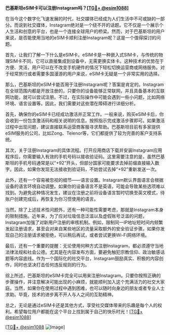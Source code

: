 **巴基斯坦eSIM卡可以注册Instagram吗？[[TG💪+ @esim1088](https://t.me/s/esim1088)]**

在当今这个数字化飞速发展的时代，社交媒体已经成为人们生活中不可或缺的一部分。而说到社交媒体，Instagram绝对是一个绕不开的话题。它不仅是一个展示个人生活和创意的平台，也是一个连接全球用户的桥梁。然而，对于巴基斯坦的用户来说，是否能使用当地的eSIM卡顺利注册Instagram呢？这是一个值得探讨的问题。

首先，让我们了解一下什么是eSIM卡。eSIM卡是一种嵌入式SIM卡，与传统的物理SIM卡不同，它可以直接集成到设备中，无需更换实体卡。这种技术的优势在于方便、灵活，用户可以在不改变手机硬件的情况下轻松切换运营商或网络服务。对于经常旅行或者需要多国漫游的用户来说，eSIM卡无疑是一个非常实用的选择。

那么，巴基斯坦的eSIM卡能否用于注册Instagram呢？答案是肯定的。Instagram在全球范围内都是开放注册的，只要你的设备能够正常联网，并且具备基本的互联网功能，就可以尝试注册。不过，在实际操作中可能会遇到一些小问题，比如网络环境、语言设置等。因此，我们需要对这些潜在障碍进行详细分析。

首先，确保你的eSIM卡已经成功激活并正常工作。一般来说，购买eSIM卡后，你会收到一份包含激活码和相关说明的信息。按照指示完成激活步骤即可。如果激活过程中出现问题，建议直接联系运营商客服寻求帮助。巴基斯坦目前有多家提供eSIM服务的公司，比如Zong、Telenor等，它们都提供了较为完善的客户支持系统。

其次，关于注册Instagram的具体流程。打开应用商店下载并安装Instagram应用程序后，你需要输入有效的手机号码以接收验证码。这里需要注意的是，虽然巴基斯坦的手机号码通常是以“+92”开头，但部分国家可能要求去掉前缀直接输入数字。因此，如果你发现无法接收到验证码，不妨尝试去掉“+92”重新发送一次。

此外，还有一个容易被忽视的细节——语言设置。Instagram默认界面语言会根据设备的语言环境自动调整。如果你的设备语言不是英语，可能会导致某些选项难以找到。为避免这种情况发生，建议在注册之前将设备语言暂时切换至英文模式，待账户创建完成后，再恢复为你习惯使用的语言。

当然，除了上述技术性问题外，还有一种可能性需要考虑，那就是Instagram本身的限制措施。近年来，为了应对垃圾信息泛滥以及虚假账号泛滥的问题，Instagram加强了对新用户注册的审核机制。例如，限制同一IP地址短时间内频繁发起注册请求，甚至会对来自某些地区的流量采取额外的安全验证步骤。如果你发现自己的注册请求被拒绝，可以稍后再试，或者尝试更换Wi-Fi网络环境。

最后，还有一个重要的提醒：无论使用何种方式注册Instagram，都必须遵守当地法律法规和社会公德。尤其是在内容发布方面，要避免触犯宗教信仰、政治敏感话题等内容底线。作为一个国际化的社交平台，Instagram鼓励真实、积极的内容创作，同时也坚决打击任何违反规则的行为。

综上所述，巴基斯坦的eSIM卡完全可以用来注册Instagram。只要你按照正确的步骤操作，并注意解决可能出现的小麻烦，就能顺利加入这个充满活力的社交大家庭。当然，如果你在使用过程中遇到困难，也可以随时向身边的朋友或者专业人士求助。毕竟，技术的进步离不开人与人之间的互助精神。

总之，无论是通过eSIM卡还是其他方式，享受社交媒体带来的乐趣是每个人的权利。希望每位用户都能在这个平台上找到属于自己的快乐时光！[[TG💪+ @esim1088](https://t.me/s/esim1088)]

[[TG💪+ @esim1088](https://t.me/s/esim1088) ![Image](https://i.postimg.cc/4NQfJmqS/Snipaste-2025-05-13-00-14-12.png)]